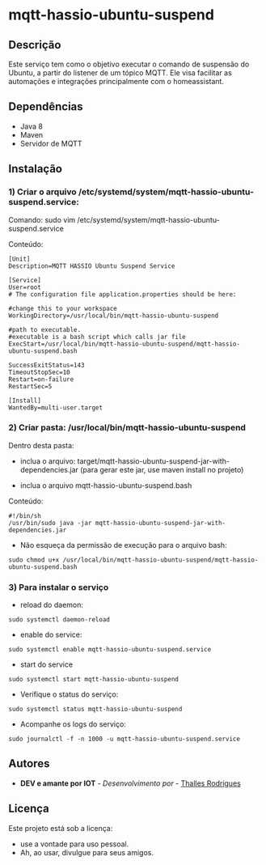 # mqtt-hassio-ubuntu-suspend

## Descrição

Este serviço tem como o objetivo executar o comando de suspensão do Ubuntu, a partir do listener de um tópico MQTT.
Ele visa facilitar as automações e integrações principalmente com o homeassistant.

## Dependências 
- Java 8
- Maven
- Servidor de MQTT

## Instalação

### 1) Criar o arquivo /etc/systemd/system/mqtt-hassio-ubuntu-suspend.service:

Comando: sudo vim /etc/systemd/system/mqtt-hassio-ubuntu-suspend.service

Conteúdo:
```shell
[Unit]
Description=MQTT HASSIO Ubuntu Suspend Service

[Service]
User=root
# The configuration file application.properties should be here:

#change this to your workspace
WorkingDirectory=/usr/local/bin/mqtt-hassio-ubuntu-suspend

#path to executable. 
#executable is a bash script which calls jar file
ExecStart=/usr/local/bin/mqtt-hassio-ubuntu-suspend/mqtt-hassio-ubuntu-suspend.bash

SuccessExitStatus=143
TimeoutStopSec=10
Restart=on-failure
RestartSec=5

[Install]
WantedBy=multi-user.target
```


### 2) Criar pasta: /usr/local/bin/mqtt-hassio-ubuntu-suspend

Dentro desta pasta: 
- inclua o arquivo: target/mqtt-hassio-ubuntu-suspend-jar-with-dependencies.jar (para gerar este jar, use maven install no projeto)

- inclua o arquivo mqtt-hassio-ubuntu-suspend.bash

Conteúdo:

```shell
#!/bin/sh
/usr/bin/sudo java -jar mqtt-hassio-ubuntu-suspend-jar-with-dependencies.jar
```


- Não esqueça da permissão de execução para o arquivo bash:

```shell
sudo chmod u+x /usr/local/bin/mqtt-hassio-ubuntu-suspend/mqtt-hassio-ubuntu-suspend.bash
```


### 3) Para instalar o serviço

- reload do daemon:
```shell
sudo systemctl daemon-reload
```

- enable do service:
```shell
sudo systemctl enable mqtt-hassio-ubuntu-suspend.service
```

- start do service
```shell
sudo systemctl start mqtt-hassio-ubuntu-suspend
```

- Verifique o status do serviço:

```shell
sudo systemctl status mqtt-hassio-ubuntu-suspend
```

- Acompanhe os logs do serviço:

```shell
sudo journalctl -f -n 1000 -u mqtt-hassio-ubuntu-suspend.service 
```

## Autores

* **DEV e amante por IOT** - *Desenvolvimento por* - [Thalles Rodrigues](https://github.com/tcrxxx)

## Licença

Este projeto está sob a licença: 
- use a vontade para uso pessoal. 
- Ah, ao usar, divulgue para seus amigos.


